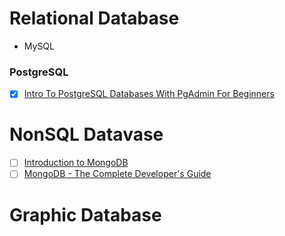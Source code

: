 # Relational Database
- MySQL
### PostgreSQL
- [X] [Intro To PostgreSQL Databases With PgAdmin For Beginners](https://www.udemy.com/intro-to-postgresql-databases-with-pgadmin/)

# NonSQL Datavase
- [ ] [Introduction to MongoDB](https://www.udemy.com/introduction-to-mongodb/)
- [ ] [MongoDB - The Complete Developer's Guide](https://www.udemy.com/mongodb-the-complete-developers-guide/)

# Graphic Database